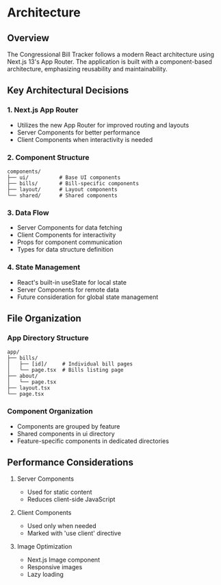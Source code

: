 # Architecture

## Overview

The Congressional Bill Tracker follows a modern React architecture using Next.js 13's App Router. The application is built with a component-based architecture, emphasizing reusability and maintainability.

## Key Architectural Decisions

### 1. Next.js App Router
- Utilizes the new App Router for improved routing and layouts
- Server Components for better performance
- Client Components when interactivity is needed

### 2. Component Structure
```
components/
├── ui/          # Base UI components
├── bills/       # Bill-specific components
├── layout/      # Layout components
└── shared/      # Shared components
```

### 3. Data Flow
- Server Components for data fetching
- Client Components for interactivity
- Props for component communication
- Types for data structure definition

### 4. State Management
- React's built-in useState for local state
- Server Components for remote data
- Future consideration for global state management

## File Organization

### App Directory Structure
```
app/
├── bills/
│   ├── [id]/     # Individual bill pages
│   └── page.tsx  # Bills listing page
├── about/
│   └── page.tsx
├── layout.tsx
└── page.tsx
```

### Component Organization
- Components are grouped by feature
- Shared components in ui directory
- Feature-specific components in dedicated directories

## Performance Considerations

1. Server Components
   - Used for static content
   - Reduces client-side JavaScript

2. Client Components
   - Used only when needed
   - Marked with 'use client' directive

3. Image Optimization
   - Next.js Image component
   - Responsive images
   - Lazy loading